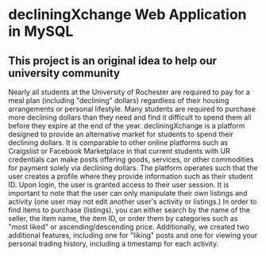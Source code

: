 # decliningXchange Web Application in MySQL

## This project is an original idea to help our university community 

Nearly all students at the University of Rochester are required to pay for a meal plan (including "declining" dollars) regardless of their housing arrangements or personal lifestyle. Many students are required to purchase more declining dollars than they need and find it difficult to spend them all before they expire at the end of the year. decliningXchange is a platform designed to provide an alternative market for students to spend their declining dollars. It is comparable to other online platforms such as Craigslist or Facebook Marketplace in that current students with UR credentials can make posts offering goods, services, or other commodities for payment solely via declining dollars.
The platform operates such that the user creates a profile where they provide information such as their student ID. Upon login, the user is granted access to their user session. It is important to note that the user can only manipulate their own listings and activity (one user may not edit another user's activity or listings.) In order to find items to purchase (listings), you can either search by the name of the seller, the item name, the item ID, or order them by categories such as "most liked" or ascending/descending price. Additionally, we created two additional features, including one for "liking" posts and one for viewing your personal trading history, including a timestamp for each activity.
